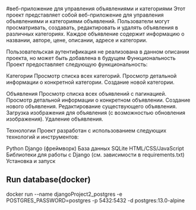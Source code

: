 #веб-приложение для управления объявлениями и категориями
Этот проект представляет собой веб-приложение для управления объявлениями и категориями объявлений. Пользователи могут просматривать, создавать, редактировать и удалять объявления в различных категориях. Каждое объявление содержит информацию о названии, авторе, цене, описании, адресе и категории.

Пользовательская аутентификация не реализована в данном описании проекта, но может быть добавлена в будущем
Функциональность
Проект предоставляет следующую функциональность:

Категории
Просмотр списка всех категорий.
Просмотр детальной информации о конкретной категории.
Создание новой категории.

Объявления
Просмотр списка всех объявлений с пагинацией.
Просмотр детальной информации о конкретном объявлении.
Создание нового объявления.
Редактирование существующего объявления.
Загрузка изображения для объявления (с возможностью обновления изображения).
Удаление объявления.

Технологии
Проект разработан с использованием следующих технологий и инструментов:

Python
Django (фреймворк)
База данных SQLite
HTML/CSS/JavaScript
Библиотеки для работы с Django (см. зависимости в requirements.txt)
Установка и запуск



## Run database(docker)



docker run --name djangoProject2_postgres -e POSTGRES_PASSWORD=postgres -p 5432:5432 -d postgres:13.0-alpine 


